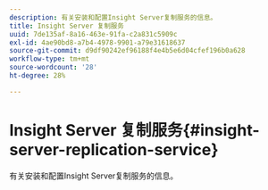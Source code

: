```yaml
---
description: 有关安装和配置Insight Server复制服务的信息。
title: Insight Server 复制服务
uuid: 7de135af-8a16-463e-91fa-c2a831c5909c
exl-id: 4ae90bd8-a7b4-4978-9901-a79e31618637
source-git-commit: d9df90242ef96188f4e4b5e6d04cfef196b0a628
workflow-type: tm+mt
source-wordcount: '28'
ht-degree: 28%

---
```


# Insight Server 复制服务{#insight-server-replication-service}

有关安装和配置Insight Server复制服务的信息。
